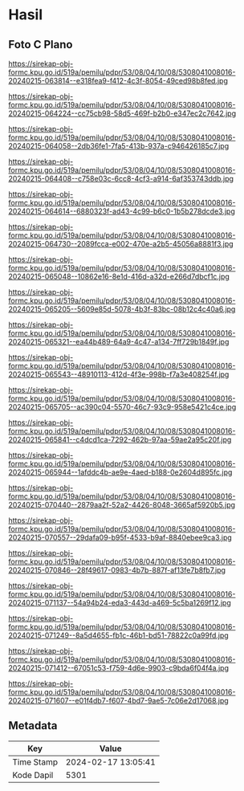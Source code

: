 # Hasil

## Foto C Plano

https://sirekap-obj-formc.kpu.go.id/519a/pemilu/pdpr/53/08/04/10/08/5308041008016-20240215-063814--e318fea9-f412-4c3f-8054-49ced98b8fed.jpg

https://sirekap-obj-formc.kpu.go.id/519a/pemilu/pdpr/53/08/04/10/08/5308041008016-20240215-064224--cc75cb98-58d5-469f-b2b0-e347ec2c7642.jpg

https://sirekap-obj-formc.kpu.go.id/519a/pemilu/pdpr/53/08/04/10/08/5308041008016-20240215-064058--2db36fe1-7fa5-413b-937a-c946426185c7.jpg

https://sirekap-obj-formc.kpu.go.id/519a/pemilu/pdpr/53/08/04/10/08/5308041008016-20240215-064408--c758e03c-6cc8-4cf3-a914-6af353743ddb.jpg

https://sirekap-obj-formc.kpu.go.id/519a/pemilu/pdpr/53/08/04/10/08/5308041008016-20240215-064614--6880323f-ad43-4c99-b6c0-1b5b278dcde3.jpg

https://sirekap-obj-formc.kpu.go.id/519a/pemilu/pdpr/53/08/04/10/08/5308041008016-20240215-064730--2089fcca-e002-470e-a2b5-45056a8881f3.jpg

https://sirekap-obj-formc.kpu.go.id/519a/pemilu/pdpr/53/08/04/10/08/5308041008016-20240215-065048--10862e16-8e1d-416d-a32d-e266d7dbcf1c.jpg

https://sirekap-obj-formc.kpu.go.id/519a/pemilu/pdpr/53/08/04/10/08/5308041008016-20240215-065205--5609e85d-5078-4b3f-83bc-08b12c4c40a6.jpg

https://sirekap-obj-formc.kpu.go.id/519a/pemilu/pdpr/53/08/04/10/08/5308041008016-20240215-065321--ea44b489-64a9-4c47-a134-7ff729b1849f.jpg

https://sirekap-obj-formc.kpu.go.id/519a/pemilu/pdpr/53/08/04/10/08/5308041008016-20240215-065543--48910113-412d-4f3e-998b-f7a3e408254f.jpg

https://sirekap-obj-formc.kpu.go.id/519a/pemilu/pdpr/53/08/04/10/08/5308041008016-20240215-065705--ac390c04-5570-46c7-93c9-958e5421c4ce.jpg

https://sirekap-obj-formc.kpu.go.id/519a/pemilu/pdpr/53/08/04/10/08/5308041008016-20240215-065841--c4dcd1ca-7292-462b-97aa-59ae2a95c20f.jpg

https://sirekap-obj-formc.kpu.go.id/519a/pemilu/pdpr/53/08/04/10/08/5308041008016-20240215-065944--1afddc4b-ae9e-4aed-b188-0e2604d895fc.jpg

https://sirekap-obj-formc.kpu.go.id/519a/pemilu/pdpr/53/08/04/10/08/5308041008016-20240215-070440--2879aa2f-52a2-4426-8048-3665af5920b5.jpg

https://sirekap-obj-formc.kpu.go.id/519a/pemilu/pdpr/53/08/04/10/08/5308041008016-20240215-070557--29dafa09-b95f-4533-b9af-8840ebee9ca3.jpg

https://sirekap-obj-formc.kpu.go.id/519a/pemilu/pdpr/53/08/04/10/08/5308041008016-20240215-070846--28f49617-0983-4b7b-887f-af13fe7b8fb7.jpg

https://sirekap-obj-formc.kpu.go.id/519a/pemilu/pdpr/53/08/04/10/08/5308041008016-20240215-071137--54a94b24-eda3-443d-a469-5c5ba1269f12.jpg

https://sirekap-obj-formc.kpu.go.id/519a/pemilu/pdpr/53/08/04/10/08/5308041008016-20240215-071249--8a5d4655-fb1c-46b1-bd51-78822c0a99fd.jpg

https://sirekap-obj-formc.kpu.go.id/519a/pemilu/pdpr/53/08/04/10/08/5308041008016-20240215-071412--67051c53-f759-4d6e-9903-c9bda6f04f4a.jpg

https://sirekap-obj-formc.kpu.go.id/519a/pemilu/pdpr/53/08/04/10/08/5308041008016-20240215-071607--e01f4db7-f607-4bd7-9ae5-7c06e2d17068.jpg


## Metadata

| Key        | Value               |
| ---------- | ------------------- |
| Time Stamp | 2024-02-17 13:05:41 |
| Kode Dapil | 5301                |



